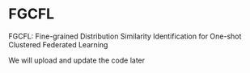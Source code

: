 # FGCFL

FGCFL: Fine-grained Distribution Similarity Identification for One-shot Clustered Federated Learning

We will upload and update the code later
